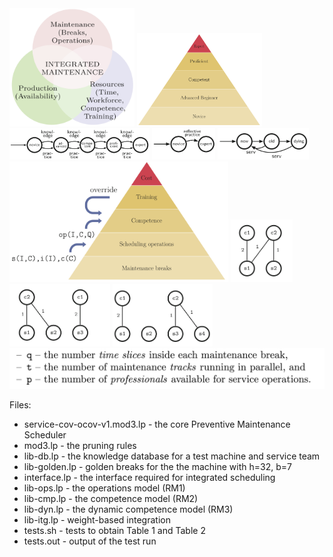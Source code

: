 <img src="images/integrated.png" width="200">
<img src="images/Benner.png" width="200">
<img src="images/BennerFSM.png" height="50">
<img src="images/BennerSimple.png" height="50">
<img src="images/Reset.png" height="50">
<img src="images/interfaces.png" width="350">
<img src="images/ops1.png" height="100">
<img src="images/ops2.png" height="100">
<img src="images/ops3.png" height="100">
<img src="images/params.png" width="550">

Files:

* service-cov-ocov-v1.mod3.lp - the core Preventive Maintenance Scheduler
* mod3.lp - the pruning rules
* lib-db.lp - the knowledge database for a test machine and service team
* lib-golden.lp - golden breaks for the the machine with h=32, b=7
* interface.lp - the interface required for integrated scheduling
* lib-ops.lp - the operations model (RM1)
* lib-cmp.lp - the competence model (RM2)
* lib-dyn.lp - the dynamic competence model (RM3)
* lib-itg.lp - weight-based integration
* tests.sh - tests to obtain Table 1 and Table 2
* tests.out - output of the test run


